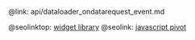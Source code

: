 @link: api/dataloader_ondatarequest_event.md

@seolinktop: [widget library](https://webix.com)
@seolink: [javascript pivot](https://webix.com/pivot/)